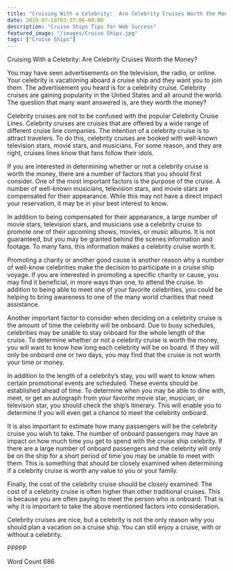 ```yaml
---
title: "Cruising With a Celebrity:  Are Celebrity Cruises Worth the Money?"
date: 2019-07-18T03:37:06-08:00
description: "Cruise Ships Tips for Web Success"
featured_image: "/images/Cruise Ships.jpg"
tags: ["Cruise Ships"]
---
```


Cruising With a Celebrity:  Are Celebrity Cruises Worth the Money?

You may have seen advertisements on the television, the radio, or online.  Your celebrity is vacationing aboard a cruise ship and they want you to join them.  The advertisement you heard is for a celebrity cruise.  Celebrity cruises are gaining popularity in the Untied States and all around the world. The question that many want answered is, are they worth the money?

Celebrity cruises are not to be confused with the popular Celebrity Cruise Lines.  Celebrity cruises are cruises that are offered by a wide range of different cruise line companies.  The intention of a celebrity cruise is to attract travelers. To do this, celebrity cruises are booked with well-known television stars, movie stars, and musicians.  For some reason, and they are right, cruises lines know that fans follow their idols.  

If you are interested in determining whether or not a celebrity cruise is worth the money, there are a number of factors that you should first consider. One of the most important factors is the purpose of the cruise.  A number of well-known musicians, television stars, and movie stars are compensated for their appearance.  While this may not have a direct impact your reservation, it may be in your best interest to know.  

In addition to being compensated for their appearance, a large number of movie stars, television stars, and musicians use a celebrity cruise to promote one of their upcoming shows, movies, or music albums.  It is not guaranteed, but you may be granted behind the scenes information and footage. To many fans, this information makes a celebrity cruise worth it.  

Promoting a charity or another good cause is another reason why a number of well-know celebrities make the decision to participate in a cruise ship voyage.  If you are interested in promoting a specific charity or cause, you may find it beneficial, in more ways than one, to attend the cruise.  In addition to being able to meet one of your favorite celebrities, you could be helping to bring awareness to one of the many world charities that need assistance.  

Another important factor to consider when deciding on a celebrity cruise is the amount of time the celebrity will be onboard.  Due to busy schedules, celebrities may be unable to stay onboard for the whole length of the cruise.  To determine whether or not a celebrity cruise is worth the money, you will want to know how long each celebrity will be on board. If they will only be onboard one or two days, you may find that the cruise is not worth your time or money.  

In addition to the length of a celebrity’s stay, you will want to know when certain promotional events are scheduled. These events should be established ahead of time.  To determine when you may be able to dine with, meet, or get an autograph from your favorite movie star, musician, or television star, you should check the ship’s itinerary.  This will enable you to determine if you will even get a chance to meet the celebrity onboard.  

It is also important to estimate how many passengers will be the celebrity cruise you wish to take. The number of onboard passengers may have an impact on how much time you get to spend with the cruise ship celebrity.  If there are a large number of onboard passengers and the celebrity will only be on the ship for a short period of time you may be unable to meet with them. This is something that should be closely examined when determining if a celebrity cruise is worth any value to you or your family. 

Finally, the cost of the celebrity cruise should be closely examined.  The cost of a celebrity cruise is often higher than other traditional cruises.  This is because you are often paying to meet the person who is onboard. That is why it is important to take the above mentioned factors into consideration.  

Celebrity cruises are nice, but a celebrity is not the only reason why you should plan a vacation on a cruise ship.  You can still enjoy a cruise, with or without a celebrity. 

PPPPP

Word Count 686

